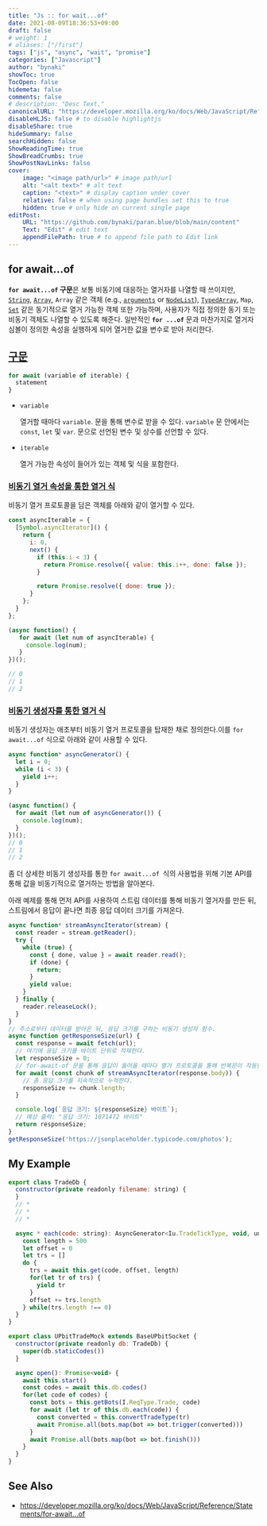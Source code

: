 ```yaml
---
title: "Js :: for wait...of"
date: 2021-08-09T18:36:53+09:00
draft: false
# weight: 1
# aliases: ["/first"]
tags: ["js", "async", "wait", "promise"]
categories: ["Javascript"]
author: "bynaki"
showToc: true
TocOpen: false
hidemeta: false
comments: false
# description: "Desc Text."
canonicalURL: "https://developer.mozilla.org/ko/docs/Web/JavaScript/Reference/Statements/for-await...of"
disableHLJS: false # to disable highlightjs
disableShare: true
hideSummary: false
searchHidden: false
ShowReadingTime: true
ShowBreadCrumbs: true
ShowPostNavLinks: false
cover:
    image: "<image path/url>" # image path/url
    alt: "<alt text>" # alt text
    caption: "<text>" # display caption under cover
    relative: false # when using page bundles set this to true
    hidden: true # only hide on current single page
editPost:
    URL: "https://github.com/bynaki/paran.blue/blob/main/content"
    Text: "Edit" # edit text
    appendFilePath: true # to append file path to Edit link
---
```




## for await...of

**`for await...of` 구문**은 보통 비동기에 대응하는 열거자를 나열할 때 쓰이지만, [`String`](https://developer.mozilla.org/ko/docs/Web/JavaScript/Reference/Global_Objects/String), [`Array`](https://developer.mozilla.org/ko/docs/Web/JavaScript/Reference/Global_Objects/Array), `Array` 같은 객체 (e.g., [`arguments`](https://developer.mozilla.org/ko/docs/Web/JavaScript/Reference/Functions/arguments) or [`NodeList`](https://developer.mozilla.org/en-US/docs/Web/API/NodeList)), [`TypedArray`](https://developer.mozilla.org/ko/docs/Web/JavaScript/Reference/Global_Objects/TypedArray), `Map`, [`Set`](https://developer.mozilla.org/ko/docs/Web/JavaScript/Reference/Global_Objects/Set) 같은 동기적으로 열거 가능한 객체 또한 가능하며, 사용자가 직접 정의한 동기 또는 비동기 객체도 나열할 수 있도록 해준다. 일반적인 **`for ...of`** 문과 마찬가지로 열거자 심볼이 정의한 속성을 실행하게 되어 열거한 값을 변수로 받아 처리한다.



## [구문](https://developer.mozilla.org/ko/docs/Web/JavaScript/Reference/Statements/for-await...of#구문)

```js
for await (variable of iterable) {
  statement
}
```

- `variable`

  열거할 때마다 `variable`. 문을 통해 변수로 받을 수 있다. `variable` 문 안에서는 `const`, `let` 및 `var`. 문으로 선언된 변수 및 상수를 선언할 수 있다.

- `iterable`

  열거 가능한 속성이 들어가 있는 객체 및 식을 포함한다.



### [비동기 열거 속성을 통한 열거 식](https://developer.mozilla.org/ko/docs/Web/JavaScript/Reference/Statements/for-await...of#비동기_열거_속성을_통한_열거_식)

비동기 열거 프로토콜을 담은 객체를 아래와 같이 열거할 수 있다.

```js
const asyncIterable = {
  [Symbol.asyncIterator]() {
    return {
      i: 0,
      next() {
        if (this.i < 3) {
          return Promise.resolve({ value: this.i++, done: false });
        }

        return Promise.resolve({ done: true });
      }
    };
  }
};

(async function() {
   for await (let num of asyncIterable) {
     console.log(num);
   }
})();

// 0
// 1
// 2
```



### [비동기 생성자를 통한 열거 식](https://developer.mozilla.org/ko/docs/Web/JavaScript/Reference/Statements/for-await...of#비동기_생성자를_통한_열거_식)

비동기 생성자는 애초부터 비동기 열거 프로토콜을 탑재한 채로 정의한다.이를 `for await...of` 식으로 아래와 같이 사용할 수 있다.

```js
async function* asyncGenerator() {
  let i = 0;
  while (i < 3) {
    yield i++;
  }
}

(async function() {
  for await (let num of asyncGenerator()) {
    console.log(num);
  }
})();
// 0
// 1
// 2
```

좀 더 상세한 비동기 생성자를 통한 `for await...of `식의 사용법을 위해 기본 API를 통해 값을 비동기적으로 열거하는 방법을 알아본다.

아래 예제를 통해 먼저 API를 사용하여 스트림 데이터를 통해 비동기 열거자를 만든 뒤, 스트림에서 응답이 끝나면 최종 응답 데이터 크기를 가져온다.

```js
async function* streamAsyncIterator(stream) {
  const reader = stream.getReader();
  try {
    while (true) {
      const { done, value } = await reader.read();
      if (done) {
        return;
      }
      yield value;
    }
  } finally {
    reader.releaseLock();
  }
}
// 주소로부터 데이터를 받아온 뒤, 응답 크기를 구하는 비동기 생성자 함수.
async function getResponseSize(url) {
  const response = await fetch(url);
  // 여기에 응답 크기를 바이트 단위로 적재한다.
  let responseSize = 0;
  // for-await-of 문을 통해 응답이 들어올 때마다 열거 프로토콜을 통해 반복문이 작동한다.
  for await (const chunk of streamAsyncIterator(response.body)) {
    // 총 응답 크기를 지속적으로 누적한다.
    responseSize += chunk.length;
  }

  console.log(`응답 크기: ${responseSize} 바이트`);
  // 예상 출력: "응답 크기: 1071472 바이트"
  return responseSize;
}
getResponseSize('https://jsonplaceholder.typicode.com/photos');
```



## My Example

```js
export class TradeDb {
  constructor(private readonly filename: string) {
  }
  // *
  // *
  // *

  async * each(code: string): AsyncGenerator<Iu.TradeTickType, void, unknown> {
    const length = 500
    let offset = 0
    let trs = []
    do {
      trs = await this.get(code, offset, length)
      for(let tr of trs) {
        yield tr
      }
      offset += trs.length
    } while(trs.length !== 0)
  }
}
```



```js
export class UPbitTradeMock extends BaseUPbitSocket {
  constructor(private readonly db: TradeDb) {
    super(db.staticCodes())
  }

  async open(): Promise<void> {
    await this.start()
    const codes = await this.db.codes()
    for(let code of codes) {
      const bots = this.getBots(I.ReqType.Trade, code)
      for await (let tr of this.db.each(code)) {
        const converted = this.convertTradeType(tr)
        await Promise.all(bots.map(bot => bot.trigger(converted)))
      }
      await Promise.all(bots.map(bot => bot.finish()))
    }
  }
}
```



## See Also

- https://developer.mozilla.org/ko/docs/Web/JavaScript/Reference/Statements/for-await...of

